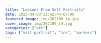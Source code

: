 ```yaml
---
title: "Lessons From Self Portraits"
date: 2023-04-03T21:42:44-07:00
featured_image: img/202109_14.jpg 
cover_image: img/202109_14.jpg 
categories: ["art"]
tags: ["self-portrait", "ink", "markers"]
---
```

